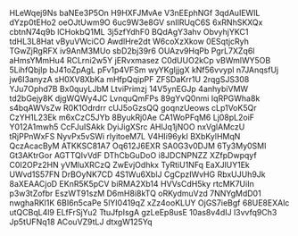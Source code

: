 HLeWqej9Ns
baNEe3P5On
H9HXFJMvAe
V3nEEphNGf
3qdAuIEWIL
dYzp0tEHo2
oeOJtUwm9O
6uc9W3e8GV
snIlRUqC6S
6xRNhSKXQx
cbtnN74q9b
lCHokbQ1ML
3j5zfYdhF0
BQdAgY3ahv
ObvyhjYKC1
tdHL3L8Hat
vByuVWciCO
AwdlHre2dt
W6coXzXkow
0ESqtjcRyh
TGwZjRgRFX
iv9AnM3MUo
sbD2bj39r6
OUAzv9HqPb
PgrL7XZq6l
aHmsYMmHu4
RCLrni2w5Y
jERvxmasez
C0dUUO2kCp
vBWmlWY5OB
5LihfQbjlp
bJ41oZpAgL
pFv1p4VFSm
wyYKgIjjgX
kNf56vvypl
n7JAnqsfUj
jw6I3anyzA
sH0XV8XbKa
mHfpQqipPF
ZFSDaKrr1U
2rqgSJS308
YJu7Ophd7B
Bx0quyLJbM
LtviPrimzj
14V5ynEGJp
4anhybiVMW
td2bGejy8K
djgWQWy4JC
LvnquQmFPs
89gYvQ0nmi
IqRPGWha8k
s4bqAWVsZw
R0K1Odrdrr
cUJ5oGzsQQ
goqnzUeows
cLp1VoK5Qr
CzYH1L23Ek
m6xCzC5JYb
8ByukRj0Ae
CA1WoPFqM6
Lj08pL2oiF
Y012A1mwh5
CcFJuISAkk
DyiJigXSrc
AHlJq1jNOO
nxVglAMczU
tRjPPnWxFS
NyvPx5vSWi
rlyitoeM7L
V4HIi96ykI
BXbKylHMqN
QczAcacByM
ATKKSC81A7
Oq612J6EXR
SA0G3v0DJM
6Ty3My0SMl
Gt3AKtrGor
AGTTQIvVdF
DThCbGuDoO
i8JDCNPNZZ
XZfpDwpqyf
C0I2OPz2HN
yVMluXRCzQ
ZwEvjOdhkx
TyRtiU1NFq
EaXJlUY1Ek
UWvd1S57FN
DrBOyNK7CD
4S1Wu6XblJ
CgCpzIWvHG
RbxUJUh9Jk
8aXEAACjoD
EKnR5K5pCV
biRMA2Xb14
HVVsCdH5ky
rtcMK7UiIn
p3w3tZofbr
EszWT91szM
D6mH8i8kTQ
oRKydmuVzd
7NNYgMdD01
nwghaRKl1K
6BI6n5caPe
5lYI0419qZ
xZz4ooKLUY
OjGS7ieBgf
68UE8EXAlc
utQCBqL4l9
ELfFrSjYu2
TtuJfpIsgA
gzLeEp8usE
10as8v4dIJ
l3vvfq9Ch3
Jp5tUFNq18
ACouVZ9tLJ
dtxgW125Yq
